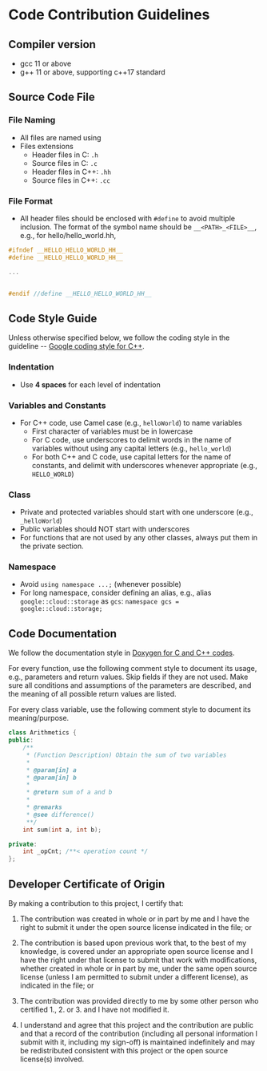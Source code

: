 # Code Contribution Guidelines

## Compiler version

- gcc 11 or above
- g++ 11 or above, supporting c++17 standard

## Source Code File

### File Naming

- All files are named using 
- Files extensions
  - Header files in C: `.h`
  - Source files in C: `.c`
  - Header files in C++: `.hh`
  - Source files in C++: `.cc`

### File Format

- All header files should be enclosed with `#define` to avoid multiple inclusion. The format of the symbol name should be `__<PATH>_<FILE>__`, e.g., for hello/hello_world.hh,
  
```cpp
#ifndef __HELLO_HELLO_WORLD_HH__
#define __HELLO_HELLO_WORLD_HH__

...


#endif //define __HELLO_HELLO_WORLD_HH__
```

## Code Style Guide

Unless otherwise specified below, we follow the coding style in the guideline -- [Google coding style for C++][google_gpp_code_style].

### Indentation

* Use **4 spaces** for each level of indentation

### Variables and Constants

- For C++ code, use Camel case (e.g., `helloWorld`) to name variables
  - First character of variables must be in lowercase
  - For C code, use underscores to delimit words in the name of variables without using any capital letters (e.g., `hello_world`)
  - For both C++ and C code, use capital letters for the name of constants, and delimit with underscores whenever appropriate (e.g., `HELLO_WORLD`)

### Class
  - Private and protected variables should start with one underscore (e.g., `_helloWorld`)
  - Public variables should NOT start with underscores
  - For functions that are not used by any other classes, always put them in the private section.

### Namespace
  - Avoid `using namespace ...;` (whenever possible)
  - For long namespace, consider defining an alias, e.g., alias `google::cloud::storage` as `gcs`: `namespace gcs = google::cloud::storage;`
    
## Code Documentation

We follow the documentation style in [Doxygen for C and C++ codes][doxygen_c_cpp].
    
For every function, use the following comment style to document its usage, e.g., parameters and return values. Skip fields if they are not used. Make sure all conditions and assumptions of the parameters are described, and the meaning of all possible return values are listed.
    
For every class variable, use the following comment style to document its meaning/purpose.
    
```cpp
class Arithmetics {
public:
    /**
     * (Function Description) Obtain the sum of two variables 
     *
     * @param[in] a
     * @param[in] b
     *
     * @return sum of a and b
     *
     * @remarks 
     * @see difference()
     **/
    int sum(int a, int b);

private:
    int _opCnt; /**< operation count */
};
```

## Developer Certificate of Origin

By making a contribution to this project, I certify that:

1. The contribution was created in whole or in part by me and I have the right to submit it under the open source license indicated in the file; or

2. The contribution is based upon previous work that, to the best of my knowledge, is covered under an appropriate open source license and I have the right under that license to submit that work with modifications, whether created in whole or in part by me, under the same open source license (unless I am permitted to submit under a different license), as indicated in the file; or

3. The contribution was provided directly to me by some other person who certified 1., 2. or 3. and I have not modified it.

4. I understand and agree that this project and the contribution are public and that a record of the contribution (including all personal information I submit with it, including my sign-off) is maintained indefinitely and may be redistributed consistent with this project or the open source license(s) involved.



[doxygen_c_cpp]: http://www.doxygen.nl/manual/docblocks.html#cppblock

[google_gpp_code_style]: https://google.github.io/styleguide/cppguide.html
